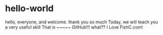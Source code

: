 # hello-world
hello, everyone, and welcome. thank you so much
Today, we will teach you a very useful skill
That is ~~~~~ GitHub!!!
what??
I Love FishC.com!
